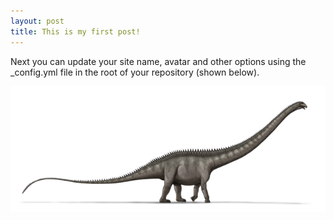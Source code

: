 ```yaml
---
layout: post
title: This is my first post!
---
```


Next you can update your site name, avatar and other options using the _config.yml file in the root of your repository (shown below).

![640px-Supersaurus_dinosaur](/images/640px-Supersaurus_dinosaur.png)

